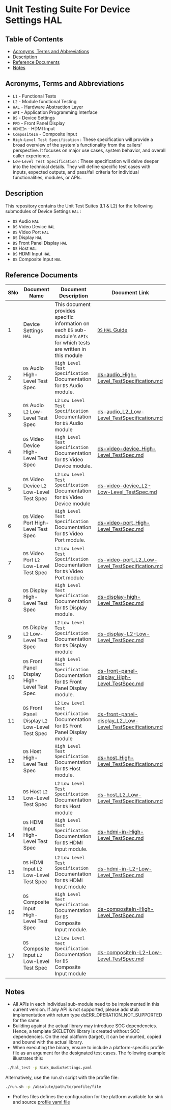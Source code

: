 # Unit Testing Suite For Device Settings HAL

## Table of Contents

- [Acronyms, Terms and Abbreviations](#acronyms-terms-and-abbreviations)
- [Description](#description)
- [Reference Documents](#reference-documents)
- [Notes](#notes)

## Acronyms, Terms and Abbreviations

- `L1`  - Functional Tests
- `L2`  - Module functional Testing
- `HAL` - Hardware Abstraction Layer
- `API` - Application Programming Interface
- `DS`  - Device Settings
- `FPD` - Front Panel Display
- `HDMIIn` - HDMI Input
- `CompositeIn` - Composite Input
- `High-Level Test Specification` : These specification will provide a broad overview of the system's functionality from the callers' perspective. It focuses on major use cases, system behavior, and overall caller experience.
- `Low-Level Test Specification` : These specification will delve deeper into the technical details. They will define specific test cases with inputs, expected outputs, and pass/fail criteria for individual functionalities, modules, or APIs.

## Description

This repository contains the Unit Test Suites (L1 & L2) for the following submodules of Device Settings  `HAL` :

- `DS` Audio `HAL`
- `DS` Video Device `HAL`
- `DS` Video Port `HAL`
- `DS` Display `HAL`
- `DS` Front Panel Display `HAL`
- `DS` Host `HAL`
- `DS` HDMI Input `HAL`
- `DS` Composite Input `HAL`

## Reference Documents

|SNo|Document Name|Document Description|Document Link|
|---|-------------|--------------------|-------------|
|1|Device Settings `HAL`|This document provides specific information on each `DS` sub-module's `APIs` for which tests are written in this module|[`DS` `HAL` Guide](https://github.com/rdkcentral/rdk-halif-device_settings/blob/main/docs/pages/README.md)|
|2|`DS` Audio High-Level Test Spec |`High Level Test Specification` Documentation for `DS` Audio module.|[ds-audio_High-Level_TestSpecification.md]( docs/pages/ds-audio_High-Level_TestSpecification.md)|
|3|`DS` Audio `L2` Low-Level Test Spec |`L2` `Low Level Test Specification` Documentation for `DS` Audio module|[ds-audio_L2_Low-Level_TestSpecification.md]( docs/pages/ds-audio_L2_Low-Level_TestSpecification.md)|
|4|`DS` Video Device High-Level Test Spec |`High Level Test Specification` Documentation for `DS` Video Device module.|[ds-video-device_High-Level_TestSpec.md]( docs/pages/ds-video-device_High-Level_TestSpec.md)|
|5|`DS` Video Device `L2` Low-Level Test Spec |`L2` `Low Level Test Specification` Documentation for `DS` Video Device module|[ds-video-device_L2-Low-Level_TestSpec.md]( docs/pages/ds-video-device_L2-Low-Level_TestSpec.md)|
|6|`DS` Video Port High-Level Test Spec |`High Level Test Specification` Documentation for `DS` Video Port module.|[ds-video-port_High-Level_TestSpec.md]( docs/pages/dsVideoPort/ds-video-port_High-Level_TestSpec.md)|
|7|`DS` Video Port `L2` Low-Level Test Spec |`L2` `Low Level Test Specification` Documentation for `DS` Video Port module|[ds-video-port_L2_Low-Level_TestSpecification.md]( docs/pages/dsVideoPort/ds-video-port_L2_Low-Level_TestSpecification.md)|
|8|`DS` Display High-Level Test Spec |`High Level Test Specification` Documentation for `DS` Display module.|[ds-display-high-Level_TestSpec.md]( docs/pages/ds-display-high-Level_TestSpec.md)|
|9|`DS` Display `L2` Low-Level Test Spec |`L2` `Low Level Test Specification` Documentation for `DS` Display module|[ds-display-L2-Low-Level_TestSpec.md]( docs/pages/ds-display-L2-Low-Level_TestSpec.md)|
|10|`DS` Front Panel Display High-Level Test Spec |`High Level Test Specification` Documentation for `DS` Front Panel Display module.|[ds-front-panel-display_High-Level_TestSpec.md]( docs/pages/ds-front-panel-display_High-Level_TestSpec.md)|
|11|`DS` Front Panel Display `L2` Low-Level Test Spec |`L2` `Low Level Test Specification` Documentation for `DS` Front Panel Display module|[ds-front-panel-display_L2_Low-Level_TestSpecification.md]( docs/pages/ds-front-panel-display_L2_Low-Level_TestSpecification.md)|
|12|`DS` Host High-Level Test Spec |`High Level Test Specification` Documentation for `DS` Host module.|[ds-host_High-Level_TestSpecification.md]( docs/pages/ds-host_High-Level_TestSpecification.md)|
|13|`DS` Host `L2` Low-Level Test Spec |`L2` `Low Level Test Specification` Documentation for `DS` Host module|[ds-host_L2_Low-Level_TestSpecification.md]( docs/pages/ds-host_L2_Low-Level_TestSpecification.md)|
|14|`DS` HDMI Input High-Level Test Spec |`High Level Test Specification` Documentation for `DS` HDMI Input module.|[ds-hdmi-in-High-Level_TestSpec.md]( docs/pages/ds-hdmi-in-High-Level_TestSpec.md)|
|15|`DS` HDMI Input `L2` Low-Level Test Spec |`L2` `Low Level Test Specification` Documentation for `DS` HDMI Input module|[ds-hdmi-in-L2-Low-Level_TestSpec.md]( docs/pages/ds-hdmi-in-L2-Low-Level_TestSpec.md)|
|16|`DS` Composite Input High-Level Test Spec |`High Level Test Specification` Documentation for `DS` Composite Input module.|[ds-compositeIn-High-Level_TestSpec.md]( docs/pages/ds-compositeIn-High-Level_TestSpec.md)|
|17|`DS` Composite Input `L2` Low-Level Test Spec |`L2` `Low Level Test Specification` Documentation for `DS` Composite Input module|[ds-compositeIn-L2-Low-Level_TestSpec.md]( docs/pages/ds-compositeIn-L2-Low-Level_TestSpec.md)|

## Notes

- All APIs in each individual sub-module need to be implemented in this current version. If any API is not supported, please add stub implementation with return type dsERR_OPERATION_NOT_SUPPORTED for the same.
- Building against the actual library may introduce SOC dependencies. Hence, a template SKELETON library is created without SOC dependencies. On the real platform (target), it can be mounted, copied and bound with the actual library.
- When executing the binary, ensure to include a platform-specific profile file as an argument for the designated test cases. The following example illustrates this:

```bash
 ./hal_test -p Sink_AudioSettings.yaml
 ```

Alternatively, use the run.sh script with the profile file:

```bash
./run.sh -p /absolute/path/to/profile/file
 ```

- Profiles files defines the configuration for the platform available for sink and source [profile yaml file](./profiles/)
